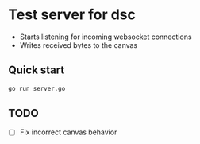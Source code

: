 # Test server for dsc
  - Starts listening for incoming websocket connections
  - Writes received bytes to the canvas

## Quick start
```bash
go run server.go
```

## TODO
- [ ] Fix incorrect canvas behavior

